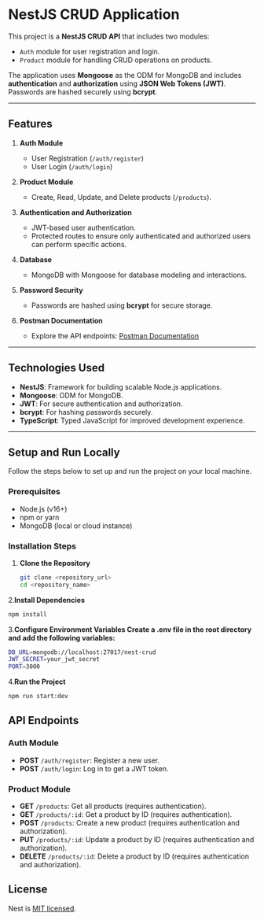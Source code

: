 # NestJS CRUD Application

This project is a **NestJS CRUD API** that includes two modules: 
- `Auth` module for user registration and login.
- `Product` module for handling CRUD operations on products.

The application uses **Mongoose** as the ODM for MongoDB and includes **authentication** and **authorization** using **JSON Web Tokens (JWT)**. Passwords are hashed securely using **bcrypt**.

---

## Features
1. **Auth Module**
   - User Registration (`/auth/register`)
   - User Login (`/auth/login`)

2. **Product Module**
   - Create, Read, Update, and Delete products (`/products`).

3. **Authentication and Authorization**
   - JWT-based user authentication.
   - Protected routes to ensure only authenticated and authorized users can perform specific actions.

4. **Database**
   - MongoDB with Mongoose for database modeling and interactions.

5. **Password Security**
   - Passwords are hashed using **bcrypt** for secure storage.

6. **Postman Documentation**
   - Explore the API endpoints: [Postman Documentation](https://documenter.getpostman.com/view/26200257/2sAYBVjCXE)

---

## Technologies Used
- **NestJS**: Framework for building scalable Node.js applications.
- **Mongoose**: ODM for MongoDB.
- **JWT**: For secure authentication and authorization.
- **bcrypt**: For hashing passwords securely.
- **TypeScript**: Typed JavaScript for improved development experience.

---

## Setup and Run Locally

Follow the steps below to set up and run the project on your local machine.

### Prerequisites
- Node.js (v16+)
- npm or yarn
- MongoDB (local or cloud instance)
  
### Installation Steps

1. **Clone the Repository**
   ```bash
   git clone <repository_url>
   cd <repository_name>
   ```
2.**Install Dependencies**
```bash
npm install
```
3.**Configure Environment Variables Create a .env file in the root directory and add the following variables:**
```bash
DB_URL=mongodb://localhost:27017/nest-crud
JWT_SECRET=your_jwt_secret
PORT=3000
```
4.**Run the Project**
```bash
npm run start:dev
```

## API Endpoints

### Auth Module

- **POST** `/auth/register`: Register a new user.
- **POST** `/auth/login`: Log in to get a JWT token.

### Product Module

- **GET** `/products`: Get all products (requires authentication).
- **GET** `/products/:id`: Get a product by ID (requires authentication).
- **POST** `/products`: Create a new product (requires authentication and authorization).
- **PUT** `/products/:id`: Update a product by ID (requires authentication and authorization).
- **DELETE** `/products/:id`: Delete a product by ID (requires authentication and authorization).

## License

Nest is [MIT licensed](https://github.com/nestjs/nest/blob/master/LICENSE).
